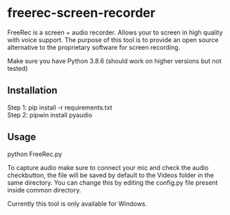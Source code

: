 # freerec-screen-recorder
FreeRec is a screen + audio recorder. Allows your to screen in high quality with voice support. 
The purpose of this tool is to provide an open source alternative to the proprietary software for screen recording.

Make sure you have Python 3.8.6 (should work on higher versions but not tested)

## Installation
Step 1: pip install -r requirements.txt</br>
Step 2: pipwin install pyaudio

## Usage
python FreeRec.py

To capture audio make sure to connect your mic and check the audio checkbutton,
the file will be saved by default to the Videos folder in the same directory.
You can change this by editing the config.py file present inside common directory.

Currently this tool is only available for Windows.
